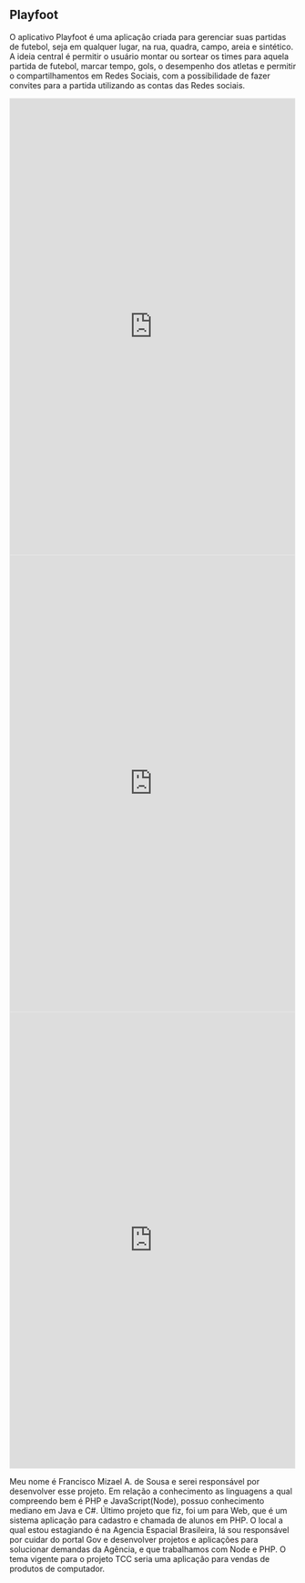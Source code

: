 
## Playfoot
O aplicativo Playfoot é uma aplicação criada para gerenciar suas partidas de futebol, seja em qualquer lugar, na rua, quadra, campo, areia e sintético. A ideia central é permitir o usuário montar ou sortear os times para aquela partida de futebol, marcar tempo, gols, o desempenho dos atletas e permitir o compartilhamentos em Redes Sociais, com a possibilidade de fazer convites para a partida utilizando as contas das Redes sociais.

<iframe style="border: 1px solid rgba(0, 0, 0, 0.1);" width="500" height="800" src="https://www.figma.com/embed?embed_host=share&url=https%3A%2F%2Fwww.figma.com%2Ffile%2FCLjsLeEmAOnsWoJTf4fiN8%2FUntitled%3Fnode-id%3D0%253A1&chrome=DOCUMENTATION" allowfullscreen></iframe>

<iframe style="border: 1px solid rgba(0, 0, 0, 0.1);" width="500" height="800" src="https://www.figma.com/embed?embed_host=share&url=https%3A%2F%2Fwww.figma.com%2Ffile%2FdIY4DPZ8BXqT7TscRBKPb0%2FGerenciar-o-Futebol&chrome=DOCUMENTATION" allowfullscreen></iframe>

<iframe style="border: 1px solid rgba(0, 0, 0, 0.1);" width="500" height="800" src="https://www.figma.com/embed?embed_host=share&url=https%3A%2F%2Fwww.figma.com%2Ffile%2FY8SGE7sa2NEZn4IkwnQ4KU%2FPartidas&chrome=DOCUMENTATION" allowfullscreen></iframe>



Meu nome é Francisco Mizael A. de Sousa e serei responsável por desenvolver esse projeto. Em relação a conhecimento as linguagens a qual compreendo bem é PHP e JavaScript(Node), possuo conhecimento mediano em Java e C#. Último projeto que fiz, foi um para Web, que é um sistema aplicação para cadastro e chamada de alunos em PHP. O local a qual estou estagiando é na Agencia Espacial Brasileira, lá sou responsável por cuidar do portal Gov e desenvolver projetos e aplicações para solucionar demandas da Agência, e que trabalhamos com Node e PHP. O tema vigente para o projeto TCC seria uma aplicação para vendas de produtos de computador.
